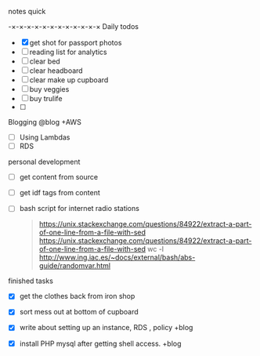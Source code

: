 notes quick


-×-×-×-×-×-×-×-×-×-×-×-×
Daily todos 
- [x] get shot for passport photos
- [ ] reading list for analytics
- [ ] clear bed
- [ ] clear headboard
- [ ] clear make up cupboard
- [ ] buy veggies
- [ ] buy trulife
- [ ] 

Blogging @blog +AWS
- [ ] Using Lambdas
- [ ] RDS

personal development 
- [ ] get content from source
- [ ] get idf tags from content
- [ ] bash script for internet radio stations
    >   <https://unix.stackexchange.com/questions/84922/extract-a-part-of-one-line-from-a-file-with-sed>
    > <https://unix.stackexchange.com/questions/84922/extract-a-part-of-one-line-from-a-file-with-sed>
    > wc -l <filename>
    > http://www.ing.iac.es/~docs/external/bash/abs-guide/randomvar.html


finished tasks
- [x] get the clothes back from iron shop
- [x] sort mess out at bottom of cupboard
- [x] write about setting up an instance, RDS , policy +blog
- [x] install PHP mysql after getting shell access. +blog


<!--stackedit_data:
eyJoaXN0b3J5IjpbMjEwNTg3NDc0NCwxNjUxNzU4NjY0LC05OT
YzMjIyMywxMzI3ODIxMTc5LC0yOTk4MTgyNzAsMTk4NzE4Nzgz
NV19
-->